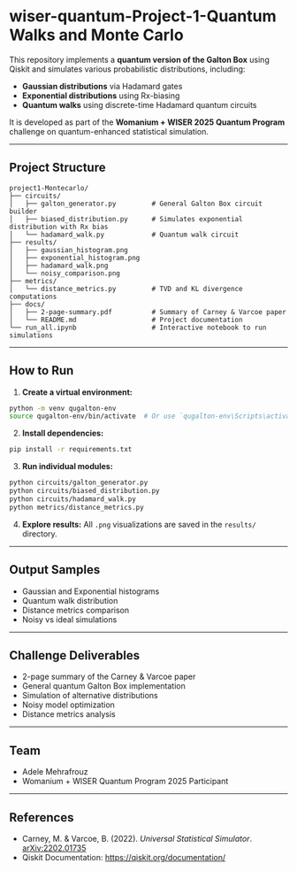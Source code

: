 # wiser-quantum-Project-1-Quantum Walks and Monte Carlo

This repository implements a **quantum version of the Galton Box** using Qiskit and simulates various probabilistic distributions, including:
- **Gaussian distributions** via Hadamard gates
- **Exponential distributions** using Rx-biasing
- **Quantum walks** using discrete-time Hadamard quantum circuits

It is developed as part of the **Womanium + WISER 2025 Quantum Program** challenge on quantum-enhanced statistical simulation.

---

## Project Structure

```
project1-Montecarlo/
├── circuits/
│   ├── galton_generator.py         # General Galton Box circuit builder
│   ├── biased_distribution.py      # Simulates exponential distribution with Rx bias
│   └── hadamard_walk.py            # Quantum walk circuit
├── results/
│   ├── gaussian_histogram.png
│   ├── exponential_histogram.png
│   ├── hadamard_walk.png
│   └── noisy_comparison.png
├── metrics/
│   └── distance_metrics.py         # TVD and KL divergence computations
├── docs/
│   ├── 2-page-summary.pdf          # Summary of Carney & Varcoe paper
│   └── README.md                   # Project documentation
└── run_all.ipynb                   # Interactive notebook to run simulations
```

---

## How to Run

1. **Create a virtual environment:**
```bash
python -m venv qugalton-env
source qugalton-env/bin/activate  # Or use `qugalton-env\Scripts\activate` on Windows
```

2. **Install dependencies:**
```bash
pip install -r requirements.txt
```

3. **Run individual modules:**
```bash
python circuits/galton_generator.py
python circuits/biased_distribution.py
python circuits/hadamard_walk.py
python metrics/distance_metrics.py
```

4. **Explore results:**
All `.png` visualizations are saved in the `results/` directory.

---

## Output Samples

- Gaussian and Exponential histograms
- Quantum walk distribution
- Distance metrics comparison
- Noisy vs ideal simulations

---

## Challenge Deliverables

- 2-page summary of the Carney & Varcoe paper
- General quantum Galton Box implementation
- Simulation of alternative distributions
- Noisy model optimization
- Distance metrics analysis

---

## Team

- Adele Mehrafrouz
- Womanium + WISER Quantum Program 2025 Participant

---

## References

- Carney, M. & Varcoe, B. (2022). *Universal Statistical Simulator*. [arXiv:2202.01735](https://arxiv.org/abs/2202.01735)
- Qiskit Documentation: https://qiskit.org/documentation/

